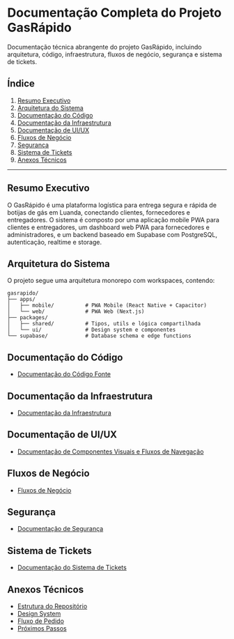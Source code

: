 # Documentação Completa do Projeto GasRápido

Documentação técnica abrangente do projeto GasRápido, incluindo arquitetura, código, infraestrutura, fluxos de negócio, segurança e sistema de tickets.

## Índice

1. [Resumo Executivo](#resumo-executivo)
2. [Arquitetura do Sistema](#arquitetura-do-sistema)
3. [Documentação do Código](#documentação-do-código)
4. [Documentação da Infraestrutura](#documentação-da-infraestrutura)
5. [Documentação de UI/UX](#documentação-de-uiux)
6. [Fluxos de Negócio](#fluxos-de-negócio)
7. [Segurança](#segurança)
8. [Sistema de Tickets](#sistema-de-tickets)
9. [Anexos Técnicos](#anexos-técnicos)

---

## Resumo Executivo

O GasRápido é uma plataforma logística para entrega segura e rápida de botijas de gás em Luanda, conectando clientes, fornecedores e entregadores. O sistema é composto por uma aplicação mobile PWA para clientes e entregadores, um dashboard web PWA para fornecedores e administradores, e um backend baseado em Supabase com PostgreSQL, autenticação, realtime e storage.

## Arquitetura do Sistema

O projeto segue uma arquitetura monorepo com workspaces, contendo:

```
gasrapido/
├── apps/
│   ├── mobile/          # PWA Mobile (React Native + Capacitor)
│   └── web/             # PWA Web (Next.js)
├── packages/
│   ├── shared/          # Tipos, utils e lógica compartilhada
│   └── ui/              # Design system e componentes
└── supabase/            # Database schema e edge functions
```

## Documentação do Código

- [Documentação do Código Fonte](code/README.md)

## Documentação da Infraestrutura

- [Documentação da Infraestrutura](infrastructure/README.md)

## Documentação de UI/UX

- [Documentação de Componentes Visuais e Fluxos de Navegação](ui-ux/README.md)

## Fluxos de Negócio

- [Fluxos de Negócio](business-flows/README.md)

## Segurança

- [Documentação de Segurança](security/README.md)

## Sistema de Tickets

- [Documentação do Sistema de Tickets](ticketing/README.md)

## Anexos Técnicos

- [Estrutura do Repositório](repository-structure.md)
- [Design System](../../DESIGN_SYSTEM.md)
- [Fluxo de Pedido](../pedido-fluxo.md)
- [Próximos Passos](../../NEXT_STEPS.md)